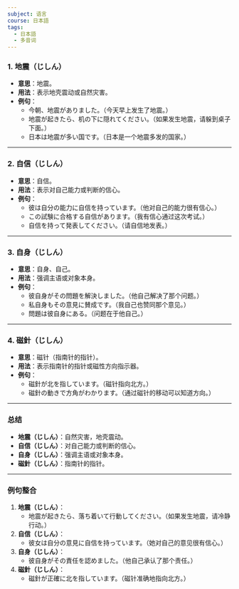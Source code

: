 ```yaml
---
subject: 语言
course: 日本語
tags:
  - 日本語
  - 多音词
---
```

### 1. **地震（じしん）**

- **意思**：地震。
- **用法**：表示地壳震动或自然灾害。
- **例句**：
    - 今朝、地震がありました。（今天早上发生了地震。）
    - 地震が起きたら、机の下に隠れてください。（如果发生地震，请躲到桌子下面。）
    - 日本は地震が多い国です。（日本是一个地震多发的国家。）

---

### 2. **自信（じしん）**

- **意思**：自信。
- **用法**：表示对自己能力或判断的信心。
- **例句**：
    - 彼は自分の能力に自信を持っています。（他对自己的能力很有信心。）
    - この試験に合格する自信があります。（我有信心通过这次考试。）
    - 自信を持って発表してください。（请自信地发表。）

---

### 3. **自身（じしん）**

- **意思**：自身、自己。
- **用法**：强调主语或对象本身。
- **例句**：
    - 彼自身がその問題を解決しました。（他自己解决了那个问题。）
    - 私自身もその意見に賛成です。（我自己也赞同那个意见。）
    - 問題は彼自身にある。（问题在于他自己。）

---

### 4. **磁針（じしん）**

- **意思**：磁针（指南针的指针）。
- **用法**：表示指南针的指针或磁性方向指示器。
- **例句**：
    - 磁針が北を指しています。（磁针指向北方。）
    - 磁針の動きで方角がわかります。（通过磁针的移动可以知道方向。）

---

### 总结

- **地震（じしん）**：自然灾害，地壳震动。
- **自信（じしん）**：对自己能力或判断的信心。
- **自身（じしん）**：强调主语或对象本身。
- **磁針（じしん）**：指南针的指针。

---

### 例句整合

1. **地震（じしん）**：
    - 地震が起きたら、落ち着いて行動してください。（如果发生地震，请冷静行动。）
2. **自信（じしん）**：
    - 彼女は自分の意見に自信を持っています。（她对自己的意见很有信心。）
3. **自身（じしん）**：
    - 彼自身がその責任を認めました。（他自己承认了那个责任。）
4. **磁針（じしん）**：
    - 磁針が正確に北を指しています。（磁针准确地指向北方。）